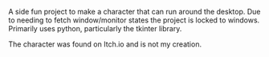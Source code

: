 A side fun project to make a character that can run around the desktop.
Due to needing to fetch window/monitor states the project is locked to windows.
Primarily uses python, particularly the tkinter library.

The character was found on Itch.io and is not my creation.
